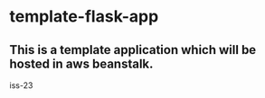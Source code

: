 # template-flask-app

## This is a template application which will be hosted in aws beanstalk. 
iss-23
